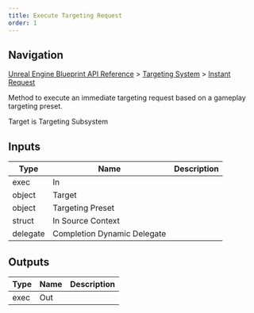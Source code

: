 ```yaml
---
title: Execute Targeting Request
order: 1
---
```

## Navigation

[Unreal Engine Blueprint API Reference](https://dev.epicgames.com/documentation/en-us/unreal-engine/BlueprintAPI) > [Targeting System](https://dev.epicgames.com/documentation/en-us/unreal-engine/BlueprintAPI/TargetingSystem) > [Instant Request](https://dev.epicgames.com/documentation/en-us/unreal-engine/BlueprintAPI/TargetingSystem/InstantRequest)

Method to execute an immediate targeting request based on a gameplay targeting preset.

Target is Targeting Subsystem

## Inputs

| Type | Name | Description |
| --- | --- | --- |
| exec | In |  |
| object | Target |  |
| object | Targeting Preset |  |
| struct | In Source Context |  |
| delegate | Completion Dynamic Delegate |  |

## Outputs

| Type | Name | Description |
| --- | --- | --- |
| exec | Out |  |
